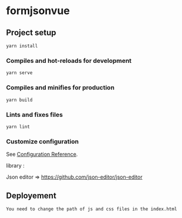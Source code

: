 # formjsonvue

## Project setup
```
yarn install
```

### Compiles and hot-reloads for development
```
yarn serve
```

### Compiles and minifies for production
```
yarn build
```

### Lints and fixes files
```
yarn lint
```

### Customize configuration
See [Configuration Reference](https://cli.vuejs.org/config/).

library : 

Json editor => https://github.com/json-editor/json-editor

## Deployement
```
You need to change the path of js and css files in the index.html
```
